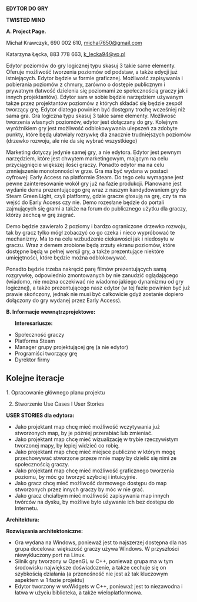 <b>EDYTOR DO GRY</b>


<b>TWISTED MIND</b>


<b>A. Project Page.</b>


Michał Krawczyk, 690 002 610, michal7650@gmail.com


Katarzyna Łęcka, 883 778 663, k_lecka94@vp.pl


Edytor poziomów do gry logicznej typu skasuj 3 takie same elementy. Oferuje możliwość tworzenia poziomów od podstaw, a także edycji już istniejących. Edytor będzie w formie graficznej. Możliwość zapisywania i pobierania poziomów z chmury, zarówno o dostępie publicznym i prywatnym (łatwość dzielenia się poziomami ze społecznością graczy jak i innych projektantów). Edytor sam w sobie będzie narzędziem używanym także przez projektantów poziomów z których składać się będzie zespół tworzący grę. Edytor dlatego powinien być dostępny trochę wcześniej niż sama gra.
Gra logiczna typu skasuj 3 takie same elementy. Możliwość tworzenia własnych poziomów, edytor jest dołączany do gry. Kolejnym wyróżnikiem gry jest możliwość odblokowywania ulepszeń za zdobyte punkty, które będą ułatwiały rozrywkę dla znacznie trudniejszych poziomów (drzewko rozwoju, ale nie da się wybrać wszystkiego)

Marketing dotyczy jedynie samej gry, a nie edytora. Edytor jest pewnym narzędziem, które jest chwytem marketingowym, mającym na celu przyciągnięcie większej ilości graczy. Ponadto edytor ma na celu zmniejszenie monotonności w grze. Gra ma być wydana w postaci cyfrowej: Early Access na platformie Steam. Do tego celu wymagane jest pewne zainteresowanie wokół gry już na fazie produkcji. Planowane jest wydanie dema prezentującego grę wraz z naszym kandydowaniem gry do Steam Green Light, czyli platformy, gdzie gracze głosują na grę, czy ta ma wejść do Early Access czy nie. Demo rozesłane będzie do portali zajmujących się grami a także na forum do publicznego użytku dla graczy, którzy zechcą w grę zagrać.

Demo będzie zawierało 2 poziomy i bardzo ograniczone drzewko rozwoju, tak by gracz tylko mógł zobaczyć co go czeka i nieco wypróbować te mechanizmy. Ma to na celu wzbudzenie ciekawości jak i niedosytu w graczu. Wraz z demem zrobione będą zrzuty ekranu poziomów, które dostępne będą w pełnej wersji gry, a także prezentujące niektóre umiejętności, które będzie można odblokowywać.

Ponadto będzie trzeba nakręcić parę filmów prezentujących samą rozgrywkę, odpowiednio zmontowanych by nie zanudzić oglądającego (wiadomo, nie można oczekiwać nie wiadomo jakiego dynamizmu od gry logicznej), a także prezentującego nasz edytor (w tej fazie powinien być już prawie skończony, jednak nie musi być całkowicie gdyż zostanie dopiero dołączony do gry wydanej przez Early Access).


<b>B. Informacje wewnątrzprojektowe:</b>
<ul>

<b>Interesariusze:</b>


<li>Społeczność graczy


<li>Platforma Steam


<li>Manager grupy projektującej grę (a nie edytor)


<li>Programiści tworzący grę


<li>Dyrektor firmy
</ul>
<h2>Kolejne iteracje</h2>
1. Opracowanie głównego planu projektu


2. Stworzenie Use Cases I User Stories


<b>USER STORIES dla edytora:</b>
<ul>

<li>Jako projektant map chcę mieć możliwość wczytywania już stworzonych map, by je później przerabiać lub zmieniać.


<li>Jako projektant map chcę mieć wizualizację w trybie rzeczywistym tworzonej mapy, by lepiej widzieć co robię.


<li>Jako projektant map chcę mieć miejsce publiczne w którym mogę przechowywać stworzone przeze mnie mapy by dzielić się nimi ze społecznością graczy.


<li>Jako projektant map chcę mieć możliwość graficznego tworzenia poziomu, by móc go tworzyć szybciej i intuicyjnie.


<li>Jako gracz chcę mieć możliwość darmowego dostępu do map stworzonych przez innych graczy by móc w nie grać.


<li>Jako gracz chciałbym mieć możliwość zapisywania map innych twórców na dysku, by możliwe było używanie ich bez dostępu do Internetu.

</ul>










<b>Architektura:</b>


<b>Rozwiązania architektoniczne:</b>
<ul>
<li>Gra wydana na Windows, ponieważ jest to najszerzej dostępna dla nas grupa docelowa: większość graczy używa Windows. W przyszłości niewykluczony port na Linux.

<li>Silnik gry tworzony w OpenGL w C++, ponieważ grupa ma w tym środowisku największe doświadczenie, a także cechuje się on szybkością działania (a przenośność nie jest aż tak kluczowym aspektem w 1 fazie projektu)

<li>Edytor tworzony w wxWidgets w C++, ponieważ jest to niezawodna i łatwa w użyciu biblioteka, a także wieloplatformowa.
</ul>
